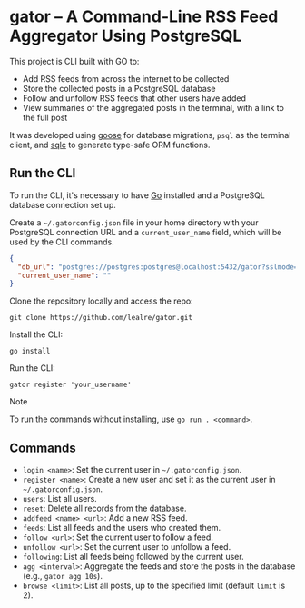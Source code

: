# gator – A Command-Line RSS Feed Aggregator Using PostgreSQL

This project is CLI built with GO to:

- Add RSS feeds from across the internet to be collected
- Store the collected posts in a PostgreSQL database
- Follow and unfollow RSS feeds that other users have added
- View summaries of the aggregated posts in the terminal, with a link to the full post

It was developed using [goose](https://github.com/pressly/goose) for database migrations, `psql` as the terminal client, and [sqlc](https://sqlc.dev/) to generate type-safe ORM functions.

## Run the CLI

To run the CLI, it's necessary to have [Go](https://go.dev/) installed and a PostgreSQL database connection set up.

Create a `~/.gatorconfig.json` file in your home directory with your PostgreSQL connection URL and a `current_user_name` field, which will be used by the CLI commands.

```json
{
  "db_url": "postgres://postgres:postgres@localhost:5432/gator?sslmode=disable",
  "current_user_name": ""
}
```

Clone the repository locally and access the repo:

```shell
git clone https://github.com/lealre/gator.git
```

Install the CLI:

```shell
go install
```

Run the CLI:

```shell
gator register 'your_username'
```

> [!NOTE]
> To run the commands without installing, use `go run . <command>`.

## Commands

- `login <name>`: Set the current user in `~/.gatorconfig.json`.
- `register <name>`: Create a new user and set it as the current user in `~/.gatorconfig.json`.
- `users`: List all users.
- `reset`: Delete all records from the database.
- `addfeed <name> <url>`: Add a new RSS feed.
- `feeds`: List all feeds and the users who created them.
- `follow <url>`: Set the current user to follow a feed.
- `unfollow <url>`: Set the current user to unfollow a feed.
- `following`: List all feeds being followed by the current user.
- `agg <interval>`: Aggregate the feeds and store the posts in the database (e.g., `gator agg 10s`).
- `browse <limit>`: List all posts, up to the specified limit (default `limit` is 2).
